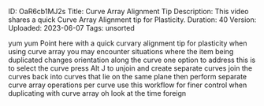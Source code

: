 ID: OaR6cb1MJ2s
Title: Curve Array Alignment Tip
Description: This video shares a quick Curve Array Alignment tip for Plasticity.
Duration: 40
Version: 
Uploaded: 2023-06-07
Tags: unsorted

yum yum Point here with a quick curvary
alignment tip for plasticity when using
curve array you may encounter situations
where the item being duplicated changes
orientation along the curve one option
to address this is to select the curve
press Alt J to unjoin and create
separate curves join the curves back
into curves that lie on the same plane
then perform separate curve array
operations per curve use this workflow
for finer control when duplicating with
curve array oh look at the time
foreign
